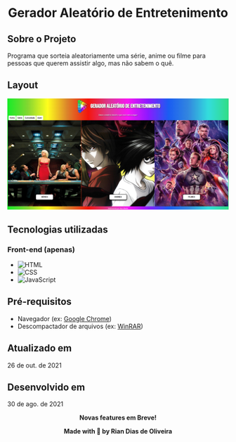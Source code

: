 <h1 align="center">Gerador Aleatório de Entretenimento</h1>

## Sobre o Projeto

Programa que sorteia aleatoriamente uma série, anime ou filme para pessoas que querem assistir algo, mas não sabem o quê.

## Layout

![Imagem demonstrativa do projeto](demo/layout.png)

## Tecnologias utilizadas

### Front-end (apenas)

* ![HTML](https://camo.githubusercontent.com/c8d13e1c596a6726b1da8475a9299fac133f95ef009083b48be01f975a44987e/68747470733a2f2f696d672e736869656c64732e696f2f62616467652f2d48544d4c2d3035313232413f7374796c653d666c6174266c6f676f3d48544d4c35)<br>
* ![CSS](https://img.shields.io/badge/-CSS-05122A?style=flat&logo=CSS3&logoColor=1572B6)<br>
* ![JavaScript](https://img.shields.io/badge/-JavaScript-05122A?style=flat&logo=javascript)

## Pré-requisitos

* Navegador (ex: [Google Chrome](https://www.google.com/intl/pt-BR/chrome/))
* Descompactador de arquivos (ex: [WinRAR](https://www.win-rar.com/start.html?&L=0))

## Atualizado em

26 de out. de 2021

## Desenvolvido em

30 de ago. de 2021

<p align="center"><strong>Novas features em Breve!<strong></p>

<p align="center">Made with 💙 by Rian Dias de Oliveira</p>
